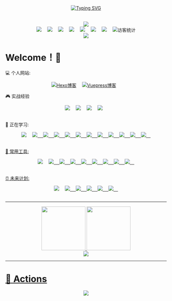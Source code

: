 <div align="center"><a href="https://git.io/typing-svg"><img src="https://readme-typing-svg.demolab.com?font=Fira+Code&pause=1000&width=435&lines=%E5%90%91%E7%9D%80%E8%BF%9C%E6%96%B9;%E4%B8%8D%E6%96%AD%E5%89%8D%E8%BF%9B" alt="Typing SVG" /></a></div>
<br/>
<br/>

<!-- 敲代码的图片 -->
<div align="center" ><img order-radius="100px" src="https://shinoimg.yyshino.top/img/202210151659756.gif"/></div>

<!-- 个人资料徽标 -->
  <div align="center">
    <a href="https://v-blog.yyshino.top/"><img src="https://img.shields.io/badge/website-%E4%B8%AA%E4%BA%BA%E7%BD%91%E7%AB%99-blue"></a>&emsp;
    <a href="https://twitter.com/sun0225SUN/"><img src="https://img.shields.io/badge/twitter-%E6%8E%A8%E7%89%B9-blue"></a>&emsp;
    <a href="https://www.facebook.com/profile.php?id=100070064104265/"><img src="https://img.shields.io/badge/facebook-%E8%84%B8%E4%B9%A6-003472"></a>&emsp;
    <a href="https://www.youtube.com/channel/UC4nDk0V8I1c6m3CIo0F2LIQ"><img src="https://img.shields.io/badge/youtube-%E6%B2%B9%E7%AE%A1-c32136"></a>&emsp;
    <a href="https://blog.csdn.net/weixin_50915462/"><img src="https://img.shields.io/badge/CSDN-%E5%8D%9A%E5%AE%A2-c32136"></a>&emsp;
    <a href="https://space.bilibili.com/448488855/"><img src="https://img.shields.io/badge/bilibili-B%E7%AB%99-ff69b4"></a>&emsp;
    <a href="https://www.zhihu.com/people/yyshino"><img src="https://img.shields.io/badge/zhihu-%E7%9F%A5%E4%B9%8E-blue"></a>&emsp;
  <!-- 访客数统计徽标 -->
    <img src="https://visitor-badge.glitch.me/badge?page_id=0Shino0" alt="访客统计" />
  </div>

<!-- 贪吃蛇代码贡献图 -->
<div align="center"><img src="https://cdn.jsdelivr.net/gh/sun0225SUN/sun0225SUN/contribution-snake/github-contribution-grid-snake.svg" /></div>

# Welcome！👋 

:computer: 个人网站:

  <div align="center">
    <a href="https://blog.yyshino.top/"><img src="https://img.shields.io/badge/-%E6%88%91%E7%9A%84Hexo%E5%8D%9A%E5%AE%A2-3CD6B4?style=flat-square&logo=hexo" alt="Hexo博客"></a>&emsp;
    <a href="https://v-blog.yyshino.top/"><img src="https://img.shields.io/badge/-Vuepress博客-3CD6B4?style=flat-square&logo=vue" alt="Vuepress博客"></a>&emsp;
  </div>

:video_game: 实战经验

  <!-- 个人资料徽标 -->
  <div align="center">
    <a href="http://www.yyshino.top/"><img src="https://img.shields.io/badge/Js-个人首页-blue"></a>&emsp;
    <a href="https://c-shop.yyshino.top/"><img src="https://img.shields.io/badge/Vue2-电商平台-blue"></a>&emsp;
    <a href="https://e-admin.yyshino.top/"><img src="https://img.shields.io/badge/Vue2-电商平台实时监控系统(Echarts)-161616"></a>&emsp;
    <a href="https://github.com/0Shino0/company-admin"><img src="https://img.shields.io/badge/Vue3-通用管理后台项目-c32136"></a>&emsp;
  </div>
  <br/>

🔭 正在学习: 
  <div align="center">
    <!-- 技术栈 -->
    <a href="https://developer.mozilla.org/zh-CN/docs/Web/HTML"><img src="https://img.shields.io/badge/-HTML5-E34F26?style=flat-square&logo=html5&logoColor=white"></a>&emsp;
    <a href="#"><img src="https://img.shields.io/badge/-CSS3-1572B6?style=flat-square&logo=css3">&emsp;
    <a href="#"><img src="https://img.shields.io/badge/-JavaScript-oringe?style=flat-square&logo=javascript">&emsp;
    <a href="#"><img src="https://img.shields.io/badge/-Vue-4C6273?style=flat-square&logo=vue">&emsp;
    <a href="#"><img src="https://img.shields.io/badge/-React-000000?style=flat-square&logo=react">&emsp;
    <a href="#"><img src="https://img.shields.io/badge/jquery-%230769AD.svg?style=style=flat-square&logo=jquery&logoColor=white">&emsp;
    <a href="#"><img src="https://camo.githubusercontent.com/86242e6435f410013a7f934b899e012658f424ad6cde81d909210bb9b46113ca/68747470733a2f2f696d672e736869656c64732e696f2f62616467652f2d4e6f64656a732d63306562643f7374796c653d666c61742d737175617265266c6f676f3d4e6f64652e6a73">&emsp;
    <a href="#"><img src="https://img.shields.io/badge/Koa-33333D?style=flat-square&logo=koa">&emsp;
    <a href="#"><img src="https://img.shields.io/badge/-TypeScript-130F0B?style=flat-square&logo=typescript&logoColor=007ACD">&emsp;
    <a href="#"><img src="https://img.shields.io/badge/-MongoDB-001E2B?style=flat-square&logo=mongodb">&emsp;
    <a href="#"><img src="https://img.shields.io/badge/webpack-2B3A42?style=flat-square&logo=webpack">&emsp;
    <a href="#"><img src="https://img.shields.io/badge/Vite-FFD52D?style=flat-square&logo=vite">&emsp;
  </div>
  <br/>
      
  <!-- Tools -->
🔎 常用工具:
  <div align="center">
    <a href="#"><img src="https://img.shields.io/badge/vercel-000000?style=flat-square&logo=vercel"></a>&emsp;
    <a href="#"><img src="https://img.shields.io/badge/Github-000000?style=flat-square&logo=github">&emsp;
    <a href="#"><img src="https://img.shields.io/badge/yarn-FFFFFF?style=flat-square&logo=yarn">&emsp;
    <a href="#"><img src="https://img.shields.io/badge/npm-C8304D?style=flat-square&logo=npm">&emsp;
    <a href="#"><img src="https://img.shields.io/badge/markdown-000000?style=flat-square&logo=markdown">&emsp;
    <a href="#"><img src="https://img.shields.io/badge/stackoverflow-E3E6E8?style=flat-square&logo=stackoverflow">&emsp;
    <a href="#"><img src="https://img.shields.io/badge/VScode-22A5F1?style=flat-square&logo=visualstudiocode">&emsp;
    <a href="#"><img src="https://img.shields.io/badge/Chrome-DBE7F9?style=flat-square&logo=googlechrome&logoColor=299D46">&emsp;
    <a href="#"><img src="https://img.shields.io/badge/gitlab-BB2124?style=flat-square&logo=gitlab">&emsp;
    
  </div>
  <br/>

⏰ 未来计划:
  <div align="center">
    <a href="#"><img src="https://img.shields.io/badge/c%23-%23239120.svg?style=flat-square&logo=c-sharp&logoColor=white"></a>&emsp;
    <a href="#"><img src="https://img.shields.io/badge/-Python-pink?style=flat-square&logo=Python">&emsp;
    <a href="#"><img src="https://img.shields.io/badge/-java-yellow?style=flat-square&logo=java">&emsp;
    <a href="#"><img src="https://img.shields.io/badge/mysql-FFFFFF?style=flat-square&logo=mysql&logoColor=00678C">&emsp;
    <a href="#"><img src="https://img.shields.io/badge/-Docker-FCC624?style=flat-square&logo=docker">&emsp;
    <a href="#"><img src="https://img.shields.io/badge/-C++-00599C?style=flat-square&logo=c">&emsp;
  </div>
   <br/>

---

<!-- GitHub数据统计 -->
<div align="center">
  <img height="137px" src="https://github-readme-stats.vercel.app/api?username=0shino0&hide_title=true&hide_border=true&show_icons=trueline_height=21&text_color=000&icon_color=000&bg_color=0,ea6161,ffc64d,fffc4d,52fa5a&theme=graywhite" />
  <img height="137px" src="https://github-readme-stats.vercel.app/api/top-langs/?username=0shino0&hide_title=true&hide_border=true&layout=compact&langs_count=6&text_color=000&icon_color=fff&bg_color=0,52fa5a,4dfcff,c64dff&theme=graywhite" />
</div>

<div align="center"> <img src="https://activity-graph.herokuapp.com/graph?username=0Shino0&theme=xcode" /> </div>

---

# 🚀 Actions

<!-- 连续提交代码天数记录 -->
<div align="center">
  <img align="center" src="https://github-readme-streak-stats.herokuapp.com/?user=0Shino0&theme=dark&hide_border=true" />
</div>
<br>

